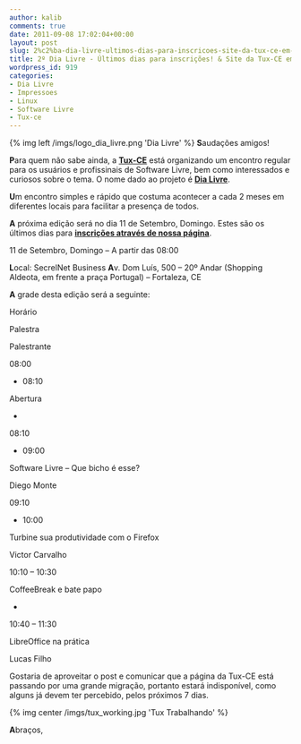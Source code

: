 ```yaml
---
author: kalib
comments: true
date: 2011-09-08 17:02:04+00:00
layout: post
slug: 2%c2%ba-dia-livre-ultimos-dias-para-inscricoes-site-da-tux-ce-em-obras
title: 2º Dia Livre - Últimos dias para inscrições! & Site da Tux-CE em obras!
wordpress_id: 919
categories:
- Dia Livre
- Impressoes
- Linux
- Software Livre
- Tux-ce
---
```

{% img left /imgs/logo_dia_livre.png 'Dia Livre' %}
**S**audações amigos!

**P**ara quem não sabe ainda, a **[Tux-CE](https://www.tux-ce.org)** está organizando um encontro regular para os usuários e profissinais de Software Livre, bem como interessados e curiosos sobre o tema. O nome dado ao projeto é **[Dia Livre](https://dialivre.tux-ce.org)**.

**U**m encontro simples e rápido que costuma acontecer a cada 2 meses em diferentes locais para facilitar a presença de todos.

**A** próxima edição será no dia 11 de Setembro, Domingo. Estes são os últimos dias para **[inscrições através de nossa página](https://tux-ce.org/dialivre/inscricoes/)**.

11 de Setembro, Domingo – A partir das 08:00

**L**ocal: SecrelNet Business
**A**v. Dom Luís, 500 – 20º Andar (Shopping Aldeota, em frente a praça Portugal) – Fortaleza, CE

**A** grade desta edição será a seguinte:








Horário


Palestra


Palestrante






08:00
- 08:10


Abertura


-






08:10
- 09:00


Software Livre – Que bicho é esse?


Diego Monte






09:10
- 10:00


Turbine sua produtividade com o Firefox


Victor Carvalho






10:10 – 10:30


CoffeeBreak e bate papo


-






10:40 – 11:30


LibreOffice na prática


Lucas Filho




Gostaria de aproveitar o post e comunicar que a página da Tux-CE está passando por uma grande migração, portanto estará indisponível, como alguns já devem ter percebido, pelos próximos 7 dias.


{% img center /imgs/tux_working.jpg 'Tux Trabalhando' %}


**A**braços,